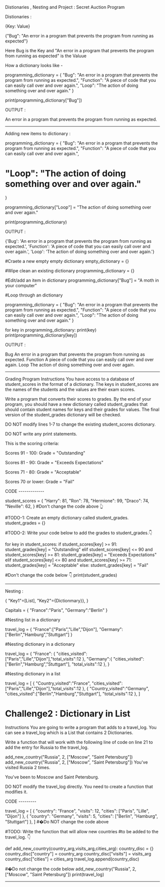 Distionaries , Nesting and Project : Secret Auction Program 

Distionaries :

{Key: Value}

{"Bug": "An error in a program that prevents the program from running as expected"}

Here Bug is the Key and "An error in a program that prevents the program from running as expected" is the Valuue 

How a dictionary looks like - 

programming_dictionary = {
  "Bug": "An error in a program that prevents the program from running as expected.", 
  "Function": "A piece of code that you can easily call over and over again.",
  "Loop": "The action of doing something over and over again."
  }

print(programming_dictionary["Bug"])

OUTPUT :

An error in a program that prevents the program from running as expected.


-----------------
Adding new items to dictionary  :

programming_dictionary = {
  "Bug": "An error in a program that prevents the program from running as expected.", 
  "Function": "A piece of code that you can easily call over and over again.",
  # "Loop": "The action of doing something over and over again."
  }


programming_dictionary["Loop"] = "The action of doing something over and over again."

print(programming_dictionary)

OUTPUT :

{'Bug': 'An error in a program that prevents the program from running as expected.', 
'Function': 'A piece of code that you can easily call over and over again.', 
'Loop': 'The action of doing something over and over again.'}

#Craete a new empty empty dictionary
empty_dictionary = {}

#Wipe clean an existing dictionary 
programming_dictionary = {}

#Edit/add an item in dictionary 
programming_dictionary["Bug"] = "A moth in your computer"

#Loop through an dictionary

programming_dictionary = {
  "Bug": "An error in a program that prevents the program from running as expected.", 
  "Function": "A piece of code that you can easily call over and over again.",
  "Loop": "The action of doing something over and over again."
  }
  
for key in programming_dictionary:
  print(key)
  print(programming_dictionary[key])
  
  
OUTPUT :

Bug
An error in a program that prevents the program from running as expected.
Function
A piece of code that you can easily call over and over again.
Loop
The action of doing something over and over again. 

------------------------------------------------------------------------------
Grading Program
Instructions
You have access to a database of student_scores in the format of a dictionary. The keys in student_scores are the names of the students and the values are their exam scores.

Write a program that converts their scores to grades. By the end of your program, you should have a new dictionary called student_grades that should contain student names for keys and their grades for values. The final version of the student_grades dictionary will be checked.

DO NOT modify lines 1-7 to change the existing student_scores dictionary.

DO NOT write any print statements.

This is the scoring criteria:

Scores 91 - 100: Grade = "Outstanding"

Scores 81 - 90: Grade = "Exceeds Expectations"

Scores 71 - 80: Grade = "Acceptable"

Scores 70 or lower: Grade = "Fail"

CODE -------------


student_scores = {
  "Harry": 81,
  "Ron": 78,
  "Hermione": 99, 
  "Draco": 74,
  "Neville": 62,
}
#Don't change the code above 👆

#TODO-1: Create an empty dictionary called student_grades.
student_grades = {}

#TODO-2: Write your code below to add the grades to student_grades.👇

for key in student_scores:
  if student_scores[key] >= 91:
    student_grades[key] = "Outstanding"
  elif student_scores[key] <= 90 and student_scores[key] >= 81:
    student_grades[key] = "Exceeds Expectations"
  elif student_scores[key] <= 80 and student_scores[key] >= 71:
    student_grades[key] = "Acceptable"
  else:
    student_grades[key] = "Fail"

#Don't change the code below 👇
print(student_grades)


-----------------------------

Nesting :

{
"Key1"=[List],
"Key2"={Dictionmary}},
}

Capitals = {
  "France":"Paris",
  "Germany":"Berlin"
}

#Nesting list in a dictionary

travel_log = {
  "France":["Paris","Lille","Dijon"],
  "Germany":["Berlin","Hamburg","Stuttgart"]
}

#Nesting dictionary in a dictionary

travel_log = {
  "France": {
    "cities_visited":["Paris","Lille","Dijon"],"total_visits":12
  },
  "Germany":{
    "cities_visited":["Berlin","Hamburg","Stuttgart"],
    "total_visits":12
  },
}


#Nesting dictionary in a list

travel_log = [
  { "Country_visited":"France",
    "cities_visited":["Paris","Lille","Dijon"],"total_visits":12
  },
  {
    "Country_visited":"Germany",
    "cities_visited":["Berlin","Hamburg","Stuttgart"],
    "total_visits":12
  },
]


# Challenge2 : Dictionary in List

Instructions
You are going to write a program that adds to a travel_log. You can see a travel_log which is a List that contains 2 Dictionaries.

Write a function that will work with the following line of code on line 21 to add the entry for Russia to the travel_log.

add_new_country("Russia", 2, ["Moscow", "Saint Petersburg"])
add_new_country("Russia", 2, ["Moscow", "Saint Petersburg"])
You've visited Russia 2 times.

You've been to Moscow and Saint Petersburg.

DO NOT modify the travel_log directly. You need to create a function that modifies it.


CODE ---------


travel_log = [
{
  "country": "France",
  "visits": 12,
  "cities": ["Paris", "Lille", "Dijon"]
},
{
  "country": "Germany",
  "visits": 5,
  "cities": ["Berlin", "Hamburg", "Stuttgart"]
},
]
#�Do NOT change the code above

#TODO: Write the function that will allow new countries
#to be added to the travel_log. 👇

def add_new_country(country_arg,visits_arg,cities_arg):
  country_disc = {}
  country_disc["country"] = country_arg
  country_disc["visits"] = visits_arg
  country_disc["cities"] = cities_arg
  travel_log.append(country_disc)


#�Do not change the code below
add_new_country("Russia", 2, ["Moscow", "Saint Petersburg"])
print(travel_log)


-----------------------------------------------------
